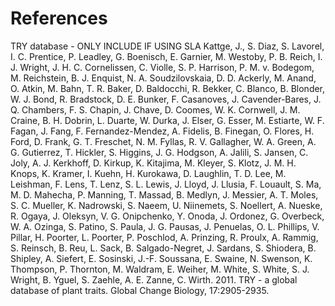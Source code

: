 
# References

TRY database - ONLY INCLUDE IF USING SLA
Kattge, J., S. Diaz, S. Lavorel, I. C. Prentice, P. Leadley, G. Boenisch, E. Garnier, M. Westoby, P. B. Reich, I. J. Wright, J. H. C. Cornelissen, C. Violle, S. P. Harrison, P. M. v. Bodegom, M. Reichstein, B. J. Enquist, N. A. Soudzilovskaia, D. D. Ackerly, M. Anand, O. Atkin, M. Bahn, T. R. Baker, D. Baldocchi, R. Bekker, C. Blanco, B. Blonder, W. J. Bond, R. Bradstock, D. E. Bunker, F. Casanoves, J. Cavender-Bares, J. Q. Chambers, F. S. Chapin, J. Chave, D. Coomes, W. K. Cornwell, J. M. Craine, B. H. Dobrin, L. Duarte, W. Durka, J. Elser, G. Esser, M. Estiarte, W. F. Fagan, J. Fang, F. Fernandez-Mendez, A. Fidelis, B. Finegan, O. Flores, H. Ford, D. Frank, G. T. Freschet, N. M. Fyllas, R. V. Gallagher, W. A. Green, A. G. Gutierrez, T. Hickler, S. Higgins, J. G. Hodgson, A. Jalili, S. Jansen, C. Joly, A. J. Kerkhoff, D. Kirkup, K. Kitajima, M. Kleyer, S. Klotz, J. M. H. Knops, K. Kramer, I. Kuehn, H. Kurokawa, D. Laughlin, T. D. Lee, M. Leishman, F. Lens, T. Lenz, S. L. Lewis, J. Lloyd, J. Llusia, F. Louault, S. Ma, M. D. Mahecha, P. Manning, T. Massad, B. Medlyn, J. Messier, A. T. Moles, S. C. Mueller, K. Nadrowski, S. Naeem, U. Niinemets, S. Noellert, A. Nueske, R. Ogaya, J. Oleksyn, V. G. Onipchenko, Y. Onoda, J. Ordonez, G. Overbeck, W. A. Ozinga, S. Patino, S. Paula, J. G. Pausas, J. Penuelas, O. L. Phillips, V. Pillar, H. Poorter, L. Poorter, P. Poschlod, A. Prinzing, R. Proulx, A. Rammig, S. Reinsch, B. Reu, L. Sack, B. Salgado-Negret, J. Sardans, S. Shiodera, B. Shipley, A. Siefert, E. Sosinski, J.-F. Soussana, E. Swaine, N. Swenson, K. Thompson, P. Thornton, M. Waldram, E. Weiher, M. White, S. White, S. J. Wright, B. Yguel, S. Zaehle, A. E. Zanne, C. Wirth. 2011. TRY - a global database of plant traits. Global Change Biology, 17:2905-2935.
